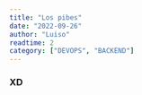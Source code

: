 ```yaml
---
title: "Los pibes"
date: "2022-09-26"
author: "Luiso"
readtime: 2
category: ["DEVOPS", "BACKEND"]
---
```


### XD
